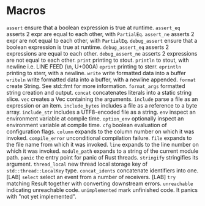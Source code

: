 # Macros

`assert`          ensure that a boolean expression is true at runtime.
`assert_eq`       asserts 2 expr are equal to each other, with `PartialEq`.
`assert_ne`       asserts 2 expr are not equal to each other, with `PartialEq`.
`debug_assert`    ensure that a boolean expression is true at runtime.
`debug_assert_eq` asserts 2 expressions are equal to each other.
`debug_assert_ne` asserts 2 expressions are not equal to each other.
`print`           printing to stout.
`println`         to stout, with newline i.e. LINE FEED (\n, U+000A)
`eprint`          printing to sterr.
`eprintln`        printing to sterr, with a newline.
`write`           write formatted data into a buffer
`writeln`         write formatted data into a buffer, with a newline appended.
`format`          create String. See std::fmt for more information.
`format_args`     formatted string creation and output.
`concat`          concatenates literals into a static string slice.
`vec`             creates a Vec containing the arguments.
`include`         parse a file as an expression or an item.
`include_bytes`   includes a file as a reference to a byte array.
`include_str`     includes a UTF8-encoded file as a string.
`env`             inspect an environment variable at compile time.
`option_env`      optionally inspect an environment variable at compile time.
`cfg`             boolean evaluation of configuration flags.
`column`          expands to the column number on which it was invoked.
`compile_error`   unconditional compilation failure.
`file`            expands to the file name from which it was invoked.
`line`            expands to the line number on which it was invoked.
`module_path`     expands to a string of the current module path.
`panic`           the entry point for panic of Rust threads.
`stringify`       stringifies its argument.
`thread_local`    new thread local storage key of `std::thread::LocalKey` type.
`concat_idents`   concatenate identifiers into one. [LAB]
`select`          select an event from a number of receivers. [LAB]
`try`             matching Result together with converting downstream errors.
`unreachable`     indicating unreachable code.
`unimplemented`   mark unfinished code. It panics with "not yet implemented".
